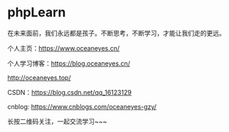 # phpLearn

在未来面前，我们永远都是孩子。不断思考，不断学习，才能让我们走的更远。

个人主页：https://www.oceaneyes.cn/

个人学习博客：https://blog.oceaneyes.cn/

http://oceaneyes.top/

CSDN：https://blog.csdn.net/qq_16123129

cnblog: https://www.cnblogs.com/oceaneyes-gzy/

长按二维码关注，一起交流学习~~~
